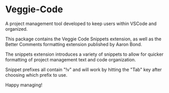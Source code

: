 # Veggie-Code
A project management tool developed to keep users within VSCode and organized.

This package contains the Veggie Code Snippets extension, as well as the Better Comments formatting extension published by Aaron Bond.

The snippets extension introduces a variety of snippets to allow for quicker formatting of project management text and code organization.

Snippet prefixes all contain "!v" and will work by hitting the "Tab" key after choosing which prefix to use.

Happy managing!

